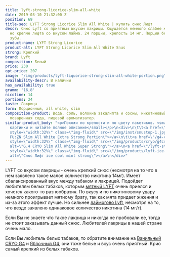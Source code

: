 ```yaml
---
title: lyft-strong-licorice-slim-all-white
date: 2019-03-10 21:32:00 Z
position: 69
title-seo: LYFT Strong Licorice Slim All White | купить снюс Лифт
descr: Снюс Lyft со приятным вкусом лакрицы. Ощущается немного слабее мятного лифта,
  но крепче лифта со вкусом лайма. 24 порции, крепость 14 мг. Порции белые и не красят
  зубы.
product-name: LYFT Strong Licorice
product-alt: LYFT Strong Licorice Slim All White Snus
strong: Крепкий
brand: Lyft
composition: Белый
price: 230
opt-price: 207
image: "/img/products/lyft-liquorice-strong-slim-all-white-portion.png"
availability-descr: В наличии
has_availability: true
gramm: '16,8'
nicotine: 14
portions: 24
taste: Лакрица
form: Порционный, all white, slim
composition-product: Вода, соль, волокна эвкалипта и сосны, никотиновый экстракт,
  поваренная сода, пищевой ароматизатор.
similar-product_body: "<p>Похожи по крепости и по цвету пакетиков. <small>Жмите на
  картинки и читайте полное описание</small></p>\n<div>\n\t\t<a href=\"/general-g4-slim-apple-white\"><img
  style=\"width:32%\" class=\"img-fluid\" src=\"/img/inst/snustop-1.jpg\" alt=\"G.4
  FU:ZN Slim All White Extra Strong Portion\"></a>\n\t\t<a href=\"/g4-cryo-slim-all-white-super-strong\"><img
  style=\"width:32%\" class=\"img-fluid\" src=\"/img/products/cryo/g4cryo-snus.jpg\"
  alt=\"G.4 CRYO Slim All White Super Strong\"></a>\n<a href=\"/lyft-strong-ice-cool-mint-slim-all-white\"><img
  style=\"width:32%\" class=\"img-fluid\" src=\"/img/products/lyft-ice-cool-mint/lyft-ice-cool-mint.JPG\"
  alt=\"Снюс Лифт ice cool mint strong\"></a>\n</div>"
---
```


LYFT со вкусом лакрицы - очень крепкий снюс (несмотря на то что в нем заявлено такое малое количество никотина 14мг). Имеет сбалансированный вкус между табаком и лакрицей. Подойдет любителям белых табаков, которым [мятный LYFT](/lyft-strong-ice-cool-mint-slim-all-white) очень приелся и хочется какого-то разнообразия. По вкусу и по никотиновому удару немного проигрывает мятному брату, так как мята придает жжения и из-за этого эффект лучше. Но сильнее [лаймогово Lyft](/lyft-strong-lime-slim-all-white), несмотря на то, что везде заявлено одинаковое количество никотина (14 мг/г).

Если Вы не знаете что такое лакрица и никогда не пробовали ее, тогда не стоит заказывать данный снюс. Любителей лакрицы в нашей стране очень мало.

Если Вы любитель белых табаков, то обратите внимание на [Ванильный CRYO G4](/g4-cryo-slim-all-white-super-strong) и [Яблочный G4](/general-g4-slim-apple-white), они тоже белые и вкус очень приятный. Крио самый крепкий из белых табаков.